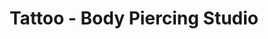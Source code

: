 ---
title: "Tattoo - Body Piercing Studio"
url: /berazategui/tattoo-body-piercing-studio/
shop: Tattoo
---